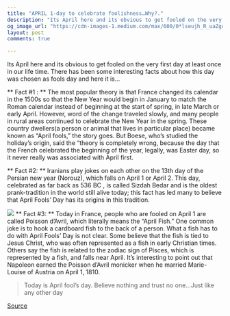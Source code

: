 ```yaml
---
title: "APRIL 1-day to celebrate foolishness…Why?."
description: "Its April here and its obvious to get fooled on the very first day at least once in our life time. There has been some interesting facts about how this day was chosen as fools day and here it is.."
og_image_url: "https://cdn-images-1.medium.com/max/600/0*lseujh_R_uaZgcKW.jpg"
layout: post
comments: true

---
```




Its April here and its obvious to get fooled on the very first day at least once in our life time. There has been some interesting facts about how this day was chosen as fools day and here it is...

** Fact #1 : ** The most popular theory is that France changed its calendar in the 1500s so that the New Year would begin in January to match the Roman calendar instead of beginning at the start of spring, in late March or early April. However, word of the change traveled slowly, and many people in rural areas continued to celebrate the New Year in the spring. These country dwellers(a person or animal that lives in particular place) became known as “April fools,” the story goes. But Boese, who’s studied the holiday’s origin, said the “theory is completely wrong, because the day that the French celebrated the beginning of the year, legally, was Easter day, so it never really was associated with April first.

** Fact #2: ** Iranians play jokes on each other on the 13th day of the Persian new year (Norouz), which falls on April 1 or April 2. This day, celebrated as far back as 536 BC , is called Sizdah Bedar and is the oldest prank-tradition in the world still alive today; this fact has led many to believe that April Fools’ Day has its origins in this tradition.

![](//cdn-images-1.medium.com/max/600/0*lseujh_R_uaZgcKW.jpg)
** Fact #3: ** Today in France, people who are fooled on April 1 are called Poisson d’Avril, which literally means the “April Fish.” One common joke is to hook a cardboard fish to the back of a person. What a fish has to do with April Fools’ Day is not clear. Some believe that the fish is tied to Jesus Christ, who was often represented as a fish in early Christian times. Others say the fish is related to the zodiac sign of Pisces, which is represented by a fish, and falls near April. It’s interesting to point out that Napoleon earned the Poisson d’Avril monicker when he married Marie-Louise of Austria on April 1, 1810.

> Today is April fool’s day. Believe nothing and trust no one…Just like any other day



[Source](https://medium.com/@imbhartesh/april-1-a-day-to-celebrate-foolishness-why-57c4a5f55c9a)
